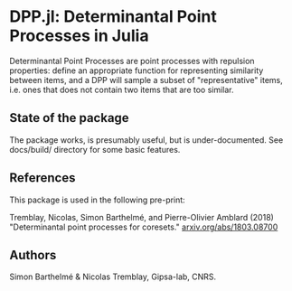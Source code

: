 # DPP.jl: Determinantal Point Processes in Julia

Determinantal Point Processes are point processes with repulsion properties: define an appropriate function for representing similarity between items, and a DPP will sample a subset of "representative" items, i.e. ones that does not contain two items that are too similar.

## State of the package

The package works, is presumably useful, but is under-documented. See docs/build/ directory for some basic features. 


## References

This package is used in the following pre-print: 

Tremblay, Nicolas, Simon Barthelmé, and Pierre-Olivier Amblard (2018) "Determinantal point processes for coresets." [arxiv.org/abs/1803.08700](https://arxiv.org/abs/1803.08700)

## Authors

Simon Barthelmé & Nicolas Tremblay, Gipsa-lab, CNRS. 




